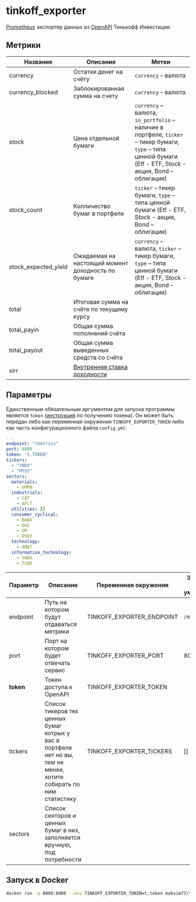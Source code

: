 # tinkoff_exporter

[Prometheus](https://prometheus.io/) экспортер данных из [OpenAPI](https://tinkoffcreditsystems.github.io/invest-openapi/) Тинькофф Инвестиции.

## Метрики

|Название|Описание|Метки|
|--------|--------|-----|
|currency|Остатки денег на счёту|`currency` – валюта|
|currency_blocked|Заблокированная сумма на счету|`currency` – валюта|
|stock|Цена отдельной бумаги|`currency` – валюта, `in_portfolio` – наличие в портфеле, `ticker` – тикер бумаги, `type` – типа ценной бумаги (Etf - ETF, Stock - акция, Bond – облигация)|
|stock_count|Колличество бумаг в портфеле|`ticker` – тикер бумаги, `type` – типа ценной бумаги (Etf - ETF, Stock - акция, Bond – облигация)| 
|stock_expected_yield|Ожидаемая на настоящий момент доходность по бумаге|`currency` – валюта, `ticker` – тикер бумаги, `type` – типа ценной бумаги (Etf - ETF, Stock - акция, Bond – облигация)|
|total|Итоговая сумма на счёте по текущему курсу||
|total_payin|Общая сумма пополнений счёта||
|total_payout|Общая сумма выведенных средств со счёта||
|xirr|[Внутренняя ставка доходности](https://en.wikipedia.org/wiki/Internal_rate_of_return)||

## Параметры

Единственным обязательным аргументом для запуска программы является `token` ([инструкция](https://tinkoffcreditsystems.github.io/invest-openapi/auth/#_2) по получению токена). Он может быть передан либо как переменная окружения `TINKOFF_EXPORTER_TOKEN` либо как часть конфигурационного файла `config.yml`:
```yaml
---
endpoint: "/metrics"
port: 8000
token: "t.TOKEN"
tickers:
  - "YNDX"
  - "MTSS"
sectors:
  materials:
    - GMKN
  industrials:
    - CAT
    - AFLT
  utilities: []
  consumer_cyclical:
    - BABA
    - DHI
    - GM
    - DSKY
  technology:
    - AMAT
  information_technology:
    - YNDX
    - TCBR

```

|Параметр|Описание|Переменная окружения|Значение по умолчанию|
|--------|--------|--------------------|---------------------|
|endpoint|Путь на котором будут отдаваться метрики|TINKOFF_EXPORTER_ENDPOINT|`/metrics`|
|port|Порт на котором будет отвечать сервис|TINKOFF_EXPORTER_PORT|8000|
|**token**|Токен доступа к OpenAPI|TINKOFF_EXPORTER_TOKEN||
|tickers|Список тикеров тех ценных бумаг котрых у вас в портфеле нет но вы, тем не менее, хотите собирать по ним статистику|TINKOFF_EXPORTER_TICKERS|[]|
|sectors|Список секторов и ценных бумаг в них, заполняется вручную, под потребности||
## Запуск в Docker

```sh
docker run -p 8000:8000 --env TINKOFF_EXPORTER_TOKEN=t.token maksim77/tinkoff_exporter
```
